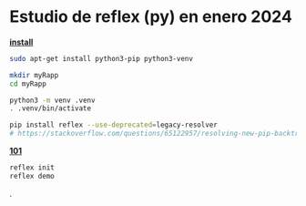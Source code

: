 # Estudio de reflex (py) en enero 2024

[**install**](https://reflex.dev/docs/getting-started/installation/) 

```bash
sudo apt-get install python3-pip python3-venv

mkdir myRapp
cd myRapp

python3 -m venv .venv 
. .venv/bin/activate

pip install reflex --use-deprecated=legacy-resolver
# https://stackoverflow.com/questions/65122957/resolving-new-pip-backtracking-runtime-issue
```

[**101**](https://reflex.dev/docs/getting-started/installation/) 
```bash
reflex init
reflex demo
```
.